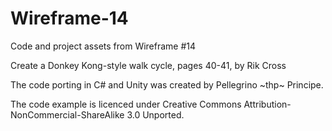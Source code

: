 # Wireframe-14
Code and project assets from Wireframe #14

Create a Donkey Kong-style walk cycle, pages 40-41, by Rik Cross

The code porting in C# and Unity was created by Pellegrino \~thp\~ Principe.

The code example is licenced under Creative Commons Attribution-NonCommercial-ShareAlike 3.0 Unported.

